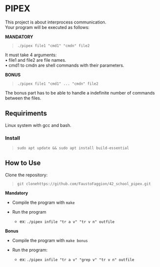 # PIPEX

This project is about interprocess communication.<br>
Your program will be executed as follows: <br>

**MANDATORY**
> `./pipex file1 "cmd1" "cmdn" file2` <br>

It must take 4 arguments: <br>
• file1 and file2 are file names.<br>
• cmd1 to cmdn are shell commands with their parameters.<br>

**BONUS**
> `./pipex file1 "cmd1" ... "cmdn" file2` <br>

The bonus part has to be able to handle a indefinite number of commands between the files.<br>

## Requiriments

Linux system  with gcc and bash.

### Install

>`sudo apt update && sudo apt install build-essential`

## How to Use

Clone the repository:<br>

>`git clonehttps://github.com/FaustoFaggion/42_school_pipex.git`


**Mandatory** 

* Compile the program with `make` <br>

* Run the program
    - ex: `./pipex infile "tr a v" "tr v n" outfile` <br>

**Bonus**

* Compile the program with `make bonus` <br>

* Run the program:
    -  ex: `./pipex infile "tr a v" "grep v" "tr v n" outfile` <br>